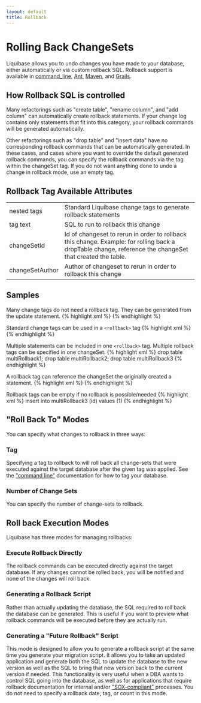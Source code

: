 ```yaml
---
layout: default
title: Rollback
---
```


# Rolling Back ChangeSets #

Liquibase allows you to undo changes you have made to your database, either automatically or via custom rollback SQL. Rollback support is available in [command_line](command_line.html), [Ant](ant/index.html), [Maven](maven/index.html), and [Grails](Grails.html).


## How Rollback SQL is controlled ##

Many refactorings such as "create table", "rename column", and "add column" can automatically create rollback statements. If your change log contains only statements that fit into this category, your rollback commands will be generated automatically.

Other refactorings such as "drop table" and "insert data" have no corresponding rollback commands that can be automatically generated. In these cases, and cases where you want to override the default generated rollback commands, you can specify the rollback commands via the <rollback/> tag within the changeSet tag.  If you do not want anything done to undo a change in rollback mode, use an empty <rollback/> tag.


## Rollback Tag Available Attributes ##

<table>
<tr><td>nested tags</td><td>Standard Liquibase change tags to generate rollback statements  </td></tr>
<tr><td>tag text</td><td>SQL to run to rollback this change  </td></tr>
<tr><td>changeSetId</td><td>Id of changeset to rerun in order to rollback this change.  Example: for rolling back a dropTable change, reference the changeSet that created the table.  </td></tr>
<tr><td>changeSetAuthor</td><td>Author of changeset to rerun in order to rollback this change  </td></tr>
</table>

## Samples ##

Many change tags do not need a rollback tag.  They can be generated from the update statement.
{% highlight xml %}
    <changeSet id="changeRollback2-create" author="nvoxland">
        <createTable tableName="changeRollback2">
            <column name="id" type="int"/>
        </createTable>
    </changeSet>
{% endhighlight %}

Standard change tags can be used in a `<rollback>` tag
{% highlight xml %}
    <changeSet id="changeRollback" author="nvoxland">
        <createTable tableName="changeRollback1">
            <column name="id" type="int"/>
        </createTable>
        <rollback>
            <dropTable tableName="changeRollback1"/>
        </rollback>
    </changeSet>
{% endhighlight %}

Multiple statements can be included in one `<rollback>` tag.  Multiple rollback tags can be specified in one changeSet.
{% highlight xml %}
<changeSet id="multiRollbackTest" author="rs">
        <createTable tableName="multiRollback1">
            <column name="id" type="int"/>
        </createTable>
        <createTable tableName="multiRollback2">
            <column name="id" type="int"/>
        </createTable>
        <createTable tableName="multiRollback3">
            <column name="id" type="int"/>
        </createTable>
        <rollback>
            drop table multiRollback1;
            drop table multiRollback2;
        </rollback>
        <rollback>drop table multiRollback3</rollback>
    </changeSet>
{% endhighlight %}

A rollback tag can reference the changeSet the originally created a statement.
{% highlight xml %}
    <changeSet id="changeRollback2-drop" author="nvoxland">
        <dropTable tableName="changeRollback2"/>
        <rollback changeSetId="changeRollback2-create" changeSetAuthor="nvoxland"/>
    </changeSet>
{% endhighlight %}

Rollback tags can be empty if no rollback is possible/needed
{% highlight xml %}
    <changeSet id="noRollback" author="nvoxland">
        <sql>insert into multiRollback3 (id) values (1)</sql>
        <rollback/>
    </changeSet>
{% endhighlight %}

## "Roll Back To" Modes ##

You can specify what changes to rollback in three ways:



### Tag ###

Specifying a tag to rollback to will roll back all change-sets that were executed against the target database after the given tag was applied. See the ["command line"](command_line.html) documentation for how to tag your database.

### Number of Change Sets ###

You can specify the number of change-sets to rollback.

## Roll back Execution Modes ##

Liquibase has three modes for managing rollbacks:

### Execute Rollback Directly ###

The rollback commands can be executed directly against the target database. If any changes cannot be rolled back, you will be notified and none of the changes will roll back.

### Generating a Rollback Script ###

Rather than actually updating the database, the SQL required to roll back the database can be generated. This is useful if you want to preview what rollback commands will be executed before they are actually run.

### Generating a "Future Rollback" Script ###

This mode is designed to allow you to generate a rollback script at the same time you generate your migration script. It allows you to take an updated application and generate both the SQL to update the database to the new version as well as the SQL to bring that new version back to the current version if needed. This functionality is very useful when a DBA wants to control SQL going into the database, as well as for applications that require rollback documentation for internal and/or ["SOX-compliant"](http://en.wikipedia.org/wiki/Sarbanes-Oxley_Act) processes. You do not need to specify a rollback date, tag, or count in this mode.